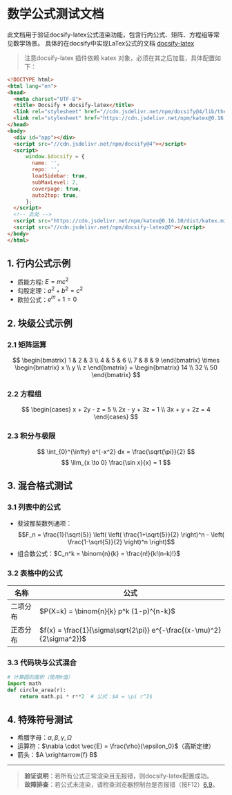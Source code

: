 # 数学公式测试文档
此文档用于验证docsify-latex公式渲染功能，包含行内公式、矩阵、方程组等常见数学场景。
具体的在docsify中实现LaTex公式的文档 [docsify-latex](https://scruel.github.io/docsify-latex/#/)
> 注意docsify-latex 插件依赖 katex 对象，必须在其​​之后加载​​，具体配置如下：
```html
<!DOCTYPE html>
<html lang="en">
<head>
  <meta charset="UTF-8">
  <title> Docsify + docsify-latex</title>
  <link rel="stylesheet" href="//cdn.jsdelivr.net/npm/docsify@4/lib/themes/vue.css">
  <link rel="stylesheet" href="https://cdn.jsdelivr.net/npm/katex@0.16.10/dist/katex.min.css">
</head>
<body>
  <div id="app"></div>
  <script src="//cdn.jsdelivr.net/npm/docsify@4"></script>
  <script>
      window.$docsify = {
        name: '',
        repo: '',
        loadSidebar: true,
        subMaxLevel: 2, 
        coverpage: true,
        auto2top: true,
      };
  </script>
  <!-- 此处 -->
  <script src="https://cdn.jsdelivr.net/npm/katex@0.16.10/dist/katex.min.js"></script>
  <script src="//cdn.jsdelivr.net/npm/docsify-latex@0"></script>
</body>
</html>
```
## 1. 行内公式示例
- 质能方程: $E = mc^2$  
- 勾股定理：$a^2 + b^2 = c^2$  
- 欧拉公式：$e^{i\pi} + 1 = 0$  

## 2. 块级公式示例
### 2.1 矩阵运算
$$ 
\begin{bmatrix}
1 & 2 & 3 \\
4 & 5 & 6 \\
7 & 8 & 9
\end{bmatrix} \times \begin{bmatrix} x \\ y \\ z \end{bmatrix} = \begin{bmatrix} 14 \\ 32 \\ 50 \end{bmatrix}
$$

### 2.2 方程组
$$
\begin{cases}
x + 2y - z = 5 \\
2x - y + 3z = 1 \\
3x + y + 2z = 4
\end{cases}
$$

### 2.3 积分与极限
$$
\int_{0}^{\infty} e^{-x^2} dx = \frac{\sqrt{\pi}}{2}
$$
$$
\lim_{x \to 0} \frac{\sin x}{x} = 1
$$

## 3. 混合格式测试
### 3.1 列表中的公式
- 斐波那契数列通项：  
  $$F_n = \frac{1}{\sqrt{5}} \left( \left( \frac{1+\sqrt{5}}{2} \right)^n - \left( \frac{1-\sqrt{5}}{2} \right)^n \right)$$
- 组合数公式：$C_n^k = \binom{n}{k} = \frac{n!}{k!(n-k)!}$

### 3.2 表格中的公式
| 名称          | 公式                     |
|---------------|--------------------------|
| 二项分布      | $P(X=k) = \binom{n}{k} p^k (1-p)^{n-k}$ |
| 正态分布      | $f(x) = \frac{1}{\sigma\sqrt{2\pi}} e^{-\frac{(x-\mu)^2}{2\sigma^2}}$ |

### 3.3 代码块与公式混合
```python
# 计算圆的面积（使用π值）
import math
def circle_area(r):
    return math.pi * r**2  # 公式：$A = \pi r^2$
```

## 4. 特殊符号测试
- 希腊字母：$\alpha, \beta, \gamma, \Omega$  
- 运算符：$\nabla \cdot \vec{E} = \frac{\rho}{\epsilon_0}$（高斯定律）  
- 箭头：$A \xrightarrow{f} B$  

---
> **验证说明**：若所有公式正常渲染且无报错，则docsify-latex配置成功。  
> **故障排查**：若公式未渲染，请检查浏览器控制台是否报错（按F12）[6,9](@ref)。